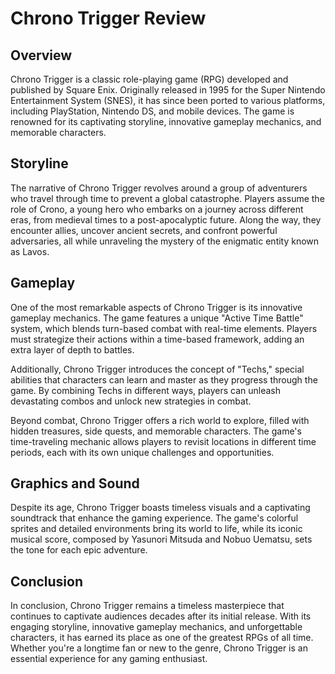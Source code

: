 # Chrono Trigger Review

## Overview

Chrono Trigger is a classic role-playing game (RPG) developed and published by Square Enix. Originally released in 1995 for the Super Nintendo Entertainment System (SNES), it has since been ported to various platforms, including PlayStation, Nintendo DS, and mobile devices. The game is renowned for its captivating storyline, innovative gameplay mechanics, and memorable characters.

## Storyline

The narrative of Chrono Trigger revolves around a group of adventurers who travel through time to prevent a global catastrophe. Players assume the role of Crono, a young hero who embarks on a journey across different eras, from medieval times to a post-apocalyptic future. Along the way, they encounter allies, uncover ancient secrets, and confront powerful adversaries, all while unraveling the mystery of the enigmatic entity known as Lavos.

## Gameplay

One of the most remarkable aspects of Chrono Trigger is its innovative gameplay mechanics. The game features a unique "Active Time Battle" system, which blends turn-based combat with real-time elements. Players must strategize their actions within a time-based framework, adding an extra layer of depth to battles.

Additionally, Chrono Trigger introduces the concept of "Techs," special abilities that characters can learn and master as they progress through the game. By combining Techs in different ways, players can unleash devastating combos and unlock new strategies in combat.

Beyond combat, Chrono Trigger offers a rich world to explore, filled with hidden treasures, side quests, and memorable characters. The game's time-traveling mechanic allows players to revisit locations in different time periods, each with its own unique challenges and opportunities.

## Graphics and Sound

Despite its age, Chrono Trigger boasts timeless visuals and a captivating soundtrack that enhance the gaming experience. The game's colorful sprites and detailed environments bring its world to life, while its iconic musical score, composed by Yasunori Mitsuda and Nobuo Uematsu, sets the tone for each epic adventure.

## Conclusion

In conclusion, Chrono Trigger remains a timeless masterpiece that continues to captivate audiences decades after its initial release. With its engaging storyline, innovative gameplay mechanics, and unforgettable characters, it has earned its place as one of the greatest RPGs of all time. Whether you're a longtime fan or new to the genre, Chrono Trigger is an essential experience for any gaming enthusiast.

